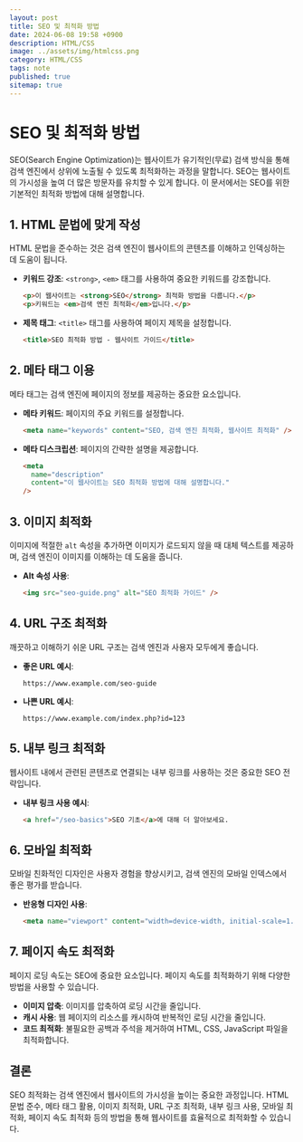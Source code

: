 ```yaml
---
layout: post
title: SEO 및 최적화 방법
date: 2024-06-08 19:58 +0900
description: HTML/CSS
image: ../assets/img/htmlcss.png
category: HTML/CSS
tags: note
published: true
sitemap: true
---
```


# SEO 및 최적화 방법

SEO(Search Engine Optimization)는 웹사이트가 유기적인(무료) 검색 방식을 통해 검색 엔진에서 상위에 노출될 수 있도록 최적화하는 과정을 말합니다. SEO는 웹사이트의 가시성을 높여 더 많은 방문자를 유치할 수 있게 합니다. 이 문서에서는 SEO를 위한 기본적인 최적화 방법에 대해 설명합니다.

## 1. HTML 문법에 맞게 작성

HTML 문법을 준수하는 것은 검색 엔진이 웹사이트의 콘텐츠를 이해하고 인덱싱하는 데 도움이 됩니다.

- **키워드 강조**: `<strong>`, `<em>` 태그를 사용하여 중요한 키워드를 강조합니다.

  ```html
  <p>이 웹사이트는 <strong>SEO</strong> 최적화 방법을 다룹니다.</p>
  <p>키워드는 <em>검색 엔진 최적화</em>입니다.</p>
  ```

- **제목 태그**: `<title>` 태그를 사용하여 페이지 제목을 설정합니다.
  ```html
  <title>SEO 최적화 방법 - 웹사이트 가이드</title>
  ```

## 2. 메타 태그 이용

메타 태그는 검색 엔진에 페이지의 정보를 제공하는 중요한 요소입니다.

- **메타 키워드**: 페이지의 주요 키워드를 설정합니다.

  ```html
  <meta name="keywords" content="SEO, 검색 엔진 최적화, 웹사이트 최적화" />
  ```

- **메타 디스크립션**: 페이지의 간략한 설명을 제공합니다.
  ```html
  <meta
    name="description"
    content="이 웹사이트는 SEO 최적화 방법에 대해 설명합니다."
  />
  ```

## 3. 이미지 최적화

이미지에 적절한 `alt` 속성을 추가하면 이미지가 로드되지 않을 때 대체 텍스트를 제공하며, 검색 엔진이 이미지를 이해하는 데 도움을 줍니다.

- **Alt 속성 사용**:
  ```html
  <img src="seo-guide.png" alt="SEO 최적화 가이드" />
  ```

## 4. URL 구조 최적화

깨끗하고 이해하기 쉬운 URL 구조는 검색 엔진과 사용자 모두에게 좋습니다.

- **좋은 URL 예시**:

  ```text
  https://www.example.com/seo-guide
  ```

- **나쁜 URL 예시**:
  ```text
  https://www.example.com/index.php?id=123
  ```

## 5. 내부 링크 최적화

웹사이트 내에서 관련된 콘텐츠로 연결되는 내부 링크를 사용하는 것은 중요한 SEO 전략입니다.

- **내부 링크 사용 예시**:
  ```html
  <a href="/seo-basics">SEO 기초</a>에 대해 더 알아보세요.
  ```

## 6. 모바일 최적화

모바일 친화적인 디자인은 사용자 경험을 향상시키고, 검색 엔진의 모바일 인덱스에서 좋은 평가를 받습니다.

- **반응형 디자인 사용**:
  ```html
  <meta name="viewport" content="width=device-width, initial-scale=1.0" />
  ```

## 7. 페이지 속도 최적화

페이지 로딩 속도는 SEO에 중요한 요소입니다. 페이지 속도를 최적화하기 위해 다양한 방법을 사용할 수 있습니다.

- **이미지 압축**: 이미지를 압축하여 로딩 시간을 줄입니다.
- **캐시 사용**: 웹 페이지의 리소스를 캐시하여 반복적인 로딩 시간을 줄입니다.
- **코드 최적화**: 불필요한 공백과 주석을 제거하여 HTML, CSS, JavaScript 파일을 최적화합니다.

## 결론

SEO 최적화는 검색 엔진에서 웹사이트의 가시성을 높이는 중요한 과정입니다. HTML 문법 준수, 메타 태그 활용, 이미지 최적화, URL 구조 최적화, 내부 링크 사용, 모바일 최적화, 페이지 속도 최적화 등의 방법을 통해 웹사이트를 효율적으로 최적화할 수 있습니다.
